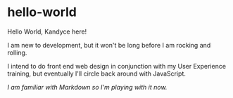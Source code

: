 # hello-world
Hello World, Kandyce here!

I am new to development, but it won't be long before I am rocking and rolling.

I intend to do front end web design in conjunction with my User Experience training, but eventually I'll circle back around with JavaScript.

_I am *familiar* with Markdown so I'm playing with it now._
